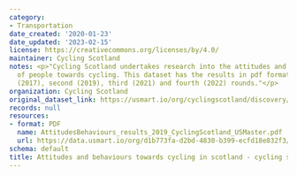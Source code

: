 ```yaml
---
category:
- Transportation
date_created: '2020-01-23'
date_updated: '2023-02-15'
license: https://creativecommons.org/licenses/by/4.0/
maintainer: Cycling Scotland
notes: <p>"Cycling Scotland undertakes research into the attitudes and behaviours
  of people towards cycling. This dataset has the results in pdf format from the first
  (2017), second (2019), third (2021) and fourth (2022) rounds."</p>
organization: Cycling Scotland
original_dataset_link: https://usmart.io/org/cyclingscotland/discovery/discovery-view-detail/f9e2f1dc-5f97-4508-a370-ea6f744f6f62
records: null
resources:
- format: PDF
  name: AttitudesBehaviours_results_2019_CyclingScotland_USMaster.pdf
  url: https://data.usmart.io/org/d1b773fa-d2bd-4830-b399-ecfd18e832f3/resource?resourceGUID=e24e7007-b160-48cc-9711-37dfe53ed6b7
schema: default
title: Attitudes and behaviours towards cycling in scotland - cycling scotland
---
```

